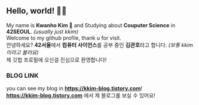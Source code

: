 ## Hello, world! 🖐🏻
My name is **Kwanho Kim 🎹** and Studying about **Couputer Science** in **42SEOUL**. *(usually just kkim)*  
Welcome to my github profile, thank u for visit.  
안녕하세요? **42서울**에서 **컴퓨터 사이언스**를 공부 중인 **김관호**라고 합니다. *(보통 kkim이라고 불러요)*  
제 깃헙 프로필에 오신걸 진심으로 환영합니다!  

### BLOG LINK
you can see my blog in **https://kkim-blog.tistory.com**!  
**https://kkim-blog.tistory.com** 에서 제 블로그롤 보실 수 있어요!
